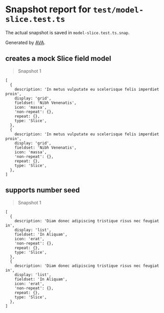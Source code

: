 # Snapshot report for `test/model-slice.test.ts`

The actual snapshot is saved in `model-slice.test.ts.snap`.

Generated by [AVA](https://avajs.dev).

## creates a mock Slice field model

> Snapshot 1

    [
      {
        description: 'In metus vulputate eu scelerisque felis imperdiet proin',
        display: 'grid',
        fieldset: 'Nibh Venenatis',
        icon: 'massa',
        'non-repeat': {},
        repeat: {},
        type: 'Slice',
      },
      {
        description: 'In metus vulputate eu scelerisque felis imperdiet proin',
        display: 'grid',
        fieldset: 'Nibh Venenatis',
        icon: 'massa',
        'non-repeat': {},
        repeat: {},
        type: 'Slice',
      },
    ]

## supports number seed

> Snapshot 1

    [
      {
        description: 'Diam donec adipiscing tristique risus nec feugiat in',
        display: 'list',
        fieldset: 'In Aliquam',
        icon: 'erat',
        'non-repeat': {},
        repeat: {},
        type: 'Slice',
      },
      {
        description: 'Diam donec adipiscing tristique risus nec feugiat in',
        display: 'list',
        fieldset: 'In Aliquam',
        icon: 'erat',
        'non-repeat': {},
        repeat: {},
        type: 'Slice',
      },
    ]
